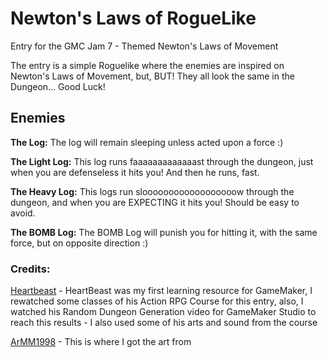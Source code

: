 # Newton's Laws of RogueLike

Entry for the GMC Jam 7 - Themed Newton's Laws of Movement

The entry is a simple Roguelike where the enemies are inspired on Newton's Laws of Movement, but, BUT! They all look the same in the Dungeon... Good Luck!

## Enemies

**The Log:** The log will remain sleeping unless acted upon a force :)

**The Light Log:** This log runs faaaaaaaaaaaaast through the dungeon, just when you are defenseless it hits you! And then he runs, fast.

**The Heavy Log:** This logs run sloooooooooooooooooow through the dungeon, and when you are EXPECTING it hits you! Should be easy to avoid.

**The BOMB Log:** The BOMB Log will punish you for hitting it, with the same force, but on opposite direction :)

### Credits:

[Heartbeast](https://learn.heartbeast.co/) - HeartBeast was my first learning resource for GameMaker, I rewatched some classes of his Action RPG Course for this entry, also, I watched his Random Dungeon Generation video for GameMaker Studio to reach this results - I also used some of his arts and sound from the course

[ArMM1998](https://opengameart.org/content/zelda-like-tilesets-and-sprites) - This is where I got the art from
